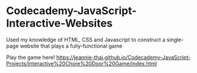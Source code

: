 # Codecademy-JavaScript-Interactive-Websites
Used my knowledge of HTML, CSS and Javascript to construct a single-page website that plays a fully-functional game

Play the game here! 
https://jeannie-thai.github.io/Codecademy-JavaScript-Projects/Interactive%20Chore%20Door%20Game/index.html
